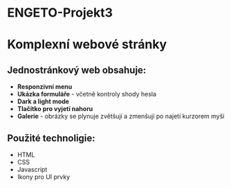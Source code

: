 # ENGETO-Projekt3
# Komplexní webové stránky

## Jednostránkový web obsahuje:
- **Responzivní menu**
- **Ukázka formuláře** - včetně kontroly shody hesla
- **Dark a light mode**
- **Tlačítko pro vyjetí nahoru**
- **Galerie** - obrázky se plynuje zvětšují a zmenšují po najetí kurzorem myši

## Použité technoligie:
- HTML
- CSS
- Javascript
- Ikony pro UI prvky
